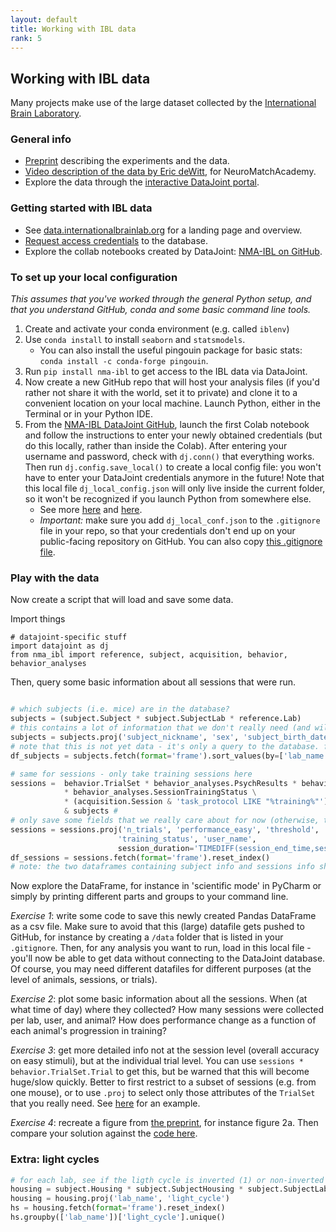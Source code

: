 ```yaml
---
layout: default
title: Working with IBL data
rank: 5
---
```

## Working with IBL data

Many projects make use of the large dataset collected by the [International Brain Laboratory](https://www.internationalbrainlab.com/).

### General info
* [Preprint](https://doi.org/10.1101/2020.01.17.909838) describing the experiments and the data.
* [Video description of the data by Eric deWitt](https://www.youtube.com/watch?v=NofrFH8FRZU), for NeuroMatchAcademy.
* Explore the data through the [interactive DataJoint portal](https://data.internationalbrainlab.org/).

### Getting started with IBL data
* See [data.internationalbrainlab.org](https://data.internationalbrainlab.org/) for a landing page and overview.
* [Request access credentials](https://datajoint.io/events/nma-ibl-public) to the database.
* Explore the collab notebooks created by DataJoint: [NMA-IBL on GitHub](https://github.com/int-brain-lab/nma-ibl).

### To set up your local configuration
_This assumes that you've worked through the general Python setup, and that you understand GitHub, conda and some basic command line tools._
1. Create and activate your conda environment (e.g. called `iblenv`)
2. Use `conda install` to install `seaborn` and `statsmodels`. 
    - You can also install the useful pingouin package for basic stats: `conda install -c conda-forge pingouin`.
3. Run `pip install nma-ibl` to get access to the IBL data via DataJoint.
4. Now create a new GitHub repo that will host your analysis files (if you'd rather not share it with the world, set it to private) and clone it to a convenient location on your local machine. Launch Python, either in the Terminal or in your Python IDE.
4. From the [NMA-IBL DataJoint GitHub](https://github.com/int-brain-lab/nma-ibl), launch the first Colab notebook and follow the instructions to enter your newly obtained credentials (but do this locally, rather than inside the Colab). After entering your username and password, check with `dj.conn()` that everything works. Then run `dj.config.save_local()` to create a local config file: you won't have to enter your DataJoint credentials anymore in the future! Note that this local file `dj_local_config.json` will only live inside the current folder, so it won't be recognized if you launch Python from somewhere else.
    * See more [here](https://docs.datajoint.io/python/setup/01-Install-and-Connect.html) and [here](https://int-brain-lab.github.io/iblenv/dj_docs/dj_credentials.html).
    * *Important:* make sure you add `dj_local_conf.json` to the `.gitignore` file in your repo, so that your credentials don't end up on your public-facing repository on GitHub. You can also copy [this .gitignore file](https://github.com/int-brain-lab/paper-behavior/blob/master/.gitignore).

### Play with the data
Now create a script that will load and save some data. 

Import things
```
# datajoint-specific stuff
import datajoint as dj
from nma_ibl import reference, subject, acquisition, behavior, behavior_analyses

```
Then, query some basic information about all sessions that were run.

```python

# which subjects (i.e. mice) are in the database?
subjects = (subject.Subject * subject.SubjectLab * reference.Lab)
# this contains a lot of information that we don't really need (and will increase the size of the data we want to download). so let's get only the columns that we're interested in
subjects = subjects.proj('subject_nickname', 'sex', 'subject_birth_date', 'time_zone')
# note that this is not yet data - it's only a query to the database. fetch will actually get those data
df_subjects = subjects.fetch(format='frame').sort_values(by=['lab_name', 'subject_nickname']).reset_index()

# same for sessions - only take training sessions here
sessions =  behavior.TrialSet * behavior_analyses.PsychResults * behavior_analyses.ReactionTime \
            * behavior_analyses.SessionTrainingStatus \
            * (acquisition.Session & 'task_protocol LIKE "%training%"') * acquisition.SessionUser \
            & subjects # 
# only save some fields that we really care about for now (otherwise, the dataframe will explode)
sessions = sessions.proj('n_trials', 'performance_easy', 'threshold', 'bias', 'lapse_low', 'lapse_high',
                        'training_status', 'user_name', 
                        session_duration='TIMEDIFF(session_end_time,session_start_time)')
df_sessions = sessions.fetch(format='frame').reset_index()
# note: the two dataframes containing subject info and sessions info share the column subject_uuid, which is called the 'primary key' that uniquely identifies each mouse. use pandas' join to combine the two dataframes - but beware the size of the data you're working with.
```

Now explore the DataFrame, for instance in 'scientific mode' in PyCharm or simply by printing different parts and groups to your command line.

*Exercise 1*: write some code to save this newly created Pandas DataFrame as a csv file. Make sure to avoid that this (large) datafile gets pushed to GitHub, for instance by creating a `/data` folder that is listed in your `.gitignore`. Then, for any analysis you want to run, load in this local file - you'll now be able to get data without connecting to the DataJoint database. Of course, you may need different datafiles for different purposes (at the level of animals, sessions, or trials).

*Exercise 2*: plot some basic information about all the sessions. When (at what time of day) where they collected? How many sessions were collected per lab, user, and animal? How does performance change as a function of each animal's progression in training?

*Exercise 3*: get more detailed info not at the session level (overall accuracy on easy stimuli), but at the individual trial level. You can use `sessions * behavior.TrialSet.Trial` to get this, but be warned that this will become huge/slow quickly. Better to first restrict to a subset of sessions (e.g. from one mouse), or to use `.proj` to select only those attributes of the `TrialSet` that you really need. See [here](https://github.com/int-brain-lab/paper-behavior/blob/master/figure3ab_psychfuncs.py#L41) for an example.

*Exercise 4*: recreate a figure from [the preprint](https://doi.org/10.1101/2020.01.17.909838), for instance figure 2a. Then compare your solution against the [code here](https://github.com/int-brain-lab/paper-behavior).

### Extra: light cycles

```python
# for each lab, see if the ligth cycle is inverted (1) or non-inverted (0)
housing = subject.Housing * subject.SubjectHousing * subject.SubjectLab
housing = housing.proj('lab_name', 'light_cycle')
hs = housing.fetch(format='frame').reset_index()
hs.groupby(['lab_name'])['light_cycle'].unique()
```